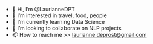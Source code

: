 - 👋 Hi, I’m @LaurianneDPT
- 👀 I’m interested in travel, food, people 
- 🌱 I’m currently learning Data Science
- 💞️ I’m looking to collaborate on NLP projects
- 📫 How to reach me >> laurianne.deprost@gmail.com

<!---
LaurianneDPT/LaurianneDPT is a ✨ special ✨ repository because its `README.md` (this file) appears on your GitHub profile.
You can click the Preview link to take a look at your changes.
--->
